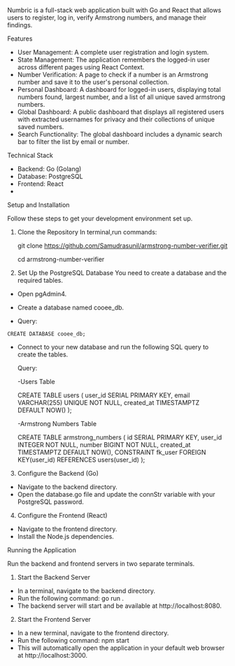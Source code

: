 Numbric is a full-stack web application built with Go and React that allows users to register, log in, verify Armstrong numbers, and manage their findings. 

Features
  - User Management: A complete user registration and login system.
  - State Management: The application remembers the logged-in user across different pages using React Context.
  - Number Verification: A page to check if a number is an Armstrong number and save it to the user's personal collection.
  - Personal Dashboard: A dashboard for logged-in users, displaying total numbers found, largest number, and a list of all unique saved armstrong numbers.
  - Global Dashboard: A public dashboard that displays all registered users with extracted usernames for privacy and their collections of unique saved numbers.
  - Search Functionality: The global dashboard includes a dynamic search bar to filter the list by email or number.

Technical Stack
  - Backend: Go (Golang)
  - Database: PostgreSQL
  - Frontend: React
  - 

Setup and Installation

Follow these steps to get your development environment set up.

1. Clone the Repository
   In terminal,run commands:
   
   git clone https://github.com/Samudrasunil/armstrong-number-verifier.git
   
   cd armstrong-number-verifier


2. Set Up the PostgreSQL Database
   You need to create a database and the required tables.
  - Open pgAdmin4.
  - Create a database named cooee_db.
    
   - Query:
     
    CREATE DATABASE cooee_db;
    
  - Connect to your new database and run the following SQL query to create the tables.
    
     Query:
    
    -Users Table
    
     CREATE TABLE users (
        user_id SERIAL PRIMARY KEY,
        email VARCHAR(255) UNIQUE NOT NULL,
        created_at TIMESTAMPTZ DEFAULT NOW()
     );

    -Armstrong Numbers Table


     CREATE TABLE armstrong_numbers (
        id SERIAL PRIMARY KEY,
        user_id INTEGER NOT NULL,
        number BIGINT NOT NULL,
        created_at TIMESTAMPTZ DEFAULT NOW(),
        CONSTRAINT fk_user
            FOREIGN KEY(user_id)
            REFERENCES users(user_id)
    );

    
3. Configure the Backend (Go)

  - Navigate to the backend directory.
  - Open the database.go file and update the connStr variable with your PostgreSQL password.
  
4. Configure the Frontend (React)
   
  - Navigate to the frontend directory.
  - Install the Node.js dependencies.

Running the Application

Run the backend and frontend servers in two separate terminals.

  1. Start the Backend Server

  - In a terminal, navigate to the backend directory.
  - Run the following command:
    go run .
  - The backend server will start and be available at http://localhost:8080.

 2. Start the Frontend Server

  - In a new terminal, navigate to the frontend directory.
  - Run the following command:
    npm start
  - This will automatically open the application in your default web browser at http://localhost:3000.
